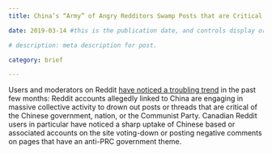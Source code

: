 ```yaml
---
title: China’s “Army” of Angry Redditors Swamp Posts that are Critical of its Government

date: 2019-03-14 #this is the publication date, and controls display order.

# description: meta description for post.

category: brief

---
```


Users and moderators on Reddit [have noticed a troubling trend][link] in the past few months: Reddit accounts allegedly linked to China are engaging in massive collective activity to drown out posts or threads that are critical of the Chinese government, nation, or the Communist Party. Canadian Reddit users in particular have noticed a sharp uptake of Chinese based or associated accounts on the site voting-down or posting negative comments on pages that have an anti-PRC government theme.

[link]: https://www.buzzfeednews.com/article/craigsilverman/reddit-coordinated-chinese-propaganda-trolls
